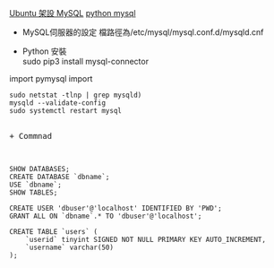 [Ubuntu 架設 MySQL](https://magiclen.org/ubuntu-server-mysql-php/)
[python mysql](https://www.itread01.com/content/1544933702.html)
+ MySQL伺服器的設定
檔路徑為/etc/mysql/mysql.conf.d/mysqld.cnf<br>

+ Python 安裝<br>
sudo pip3 install mysql-connector

import pymysql
import 


<pre><code>sudo netstat -tlnp | grep mysqld)
mysqld --validate-config
sudo systemctl restart mysql
</code><pre>

+ Commnad

<pre><code>
SHOW DATABASES;
CREATE DATABASE `dbname`;
USE `dbname`;
SHOW TABLES;

CREATE USER 'dbuser'@'localhost' IDENTIFIED BY 'PWD';
GRANT ALL ON `dbname`.* TO 'dbuser'@'localhost';

CREATE TABLE `users` (
    `userid` tinyint SIGNED NOT NULL PRIMARY KEY AUTO_INCREMENT,
    `username` varchar(50)
);


</code><pre>

